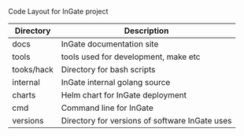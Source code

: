 
Code Layout for InGate project 

| Directory     | Description      |
| ------------- | ------------- |
| docs           | InGate documentation site |
| tools | tools used for development, make etc |
| tooks/hack | Directory for bash scripts | 
| internal | InGate internal golang source |
| charts | Helm chart for InGate deployment |
| cmd | Command line for InGate | 
| versions | Directory for versions of software InGate uses | 

